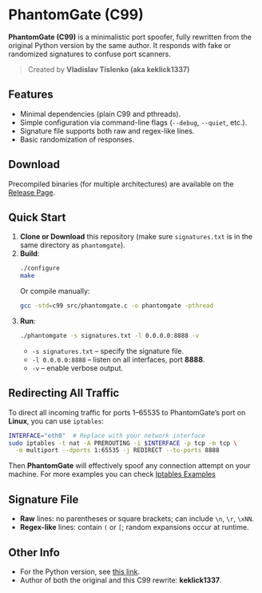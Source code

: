 # PhantomGate (C99)

**PhantomGate (C99)** is a minimalistic port spoofer, fully rewritten from the original Python version by the same author. It responds with fake or randomized signatures to confuse port scanners.

> Created by **Vladislav Tislenko (aka keklick1337)**

## Features
- Minimal dependencies (plain C99 and pthreads).
- Simple configuration via command-line flags (`--debug`, `--quiet`, etc.).
- Signature file supports both raw and regex-like lines.
- Basic randomization of responses.

## Download
Precompiled binaries (for multiple architectures) are available on the [Release Page](https://github.com/keklick1337/PhantomGateC99/releases).

## Quick Start

1. **Clone or Download** this repository (make sure `signatures.txt` is in the same directory as `phantomgate`).
2. **Build**:
   ```bash
   ./configure
   make
   ```
   Or compile manually:
   ```bash
   gcc -std=c99 src/phantomgate.c -o phantomgate -pthread
   ```
3. **Run**:
   ```bash
   ./phantomgate -s signatures.txt -l 0.0.0.0:8888 -v
   ```
   - `-s signatures.txt` – specify the signature file.  
   - `-l 0.0.0.0:8888` – listen on all interfaces, port **8888**.  
   - `-v` – enable verbose output.

## Redirecting All Traffic

To direct all incoming traffic for ports 1–65535 to PhantomGate’s port on **Linux**, you can use `iptables`:
```bash
INTERFACE="eth0"  # Replace with your network interface
sudo iptables -t nat -A PREROUTING -i $INTERFACE -p tcp -m tcp \
  -m multiport --dports 1:65535 -j REDIRECT --to-ports 8888
```
Then **PhantomGate** will effectively spoof any connection attempt on your machine.
For more examples you can check [Iptables Examples](examples)

## Signature File
- **Raw** lines: no parentheses or square brackets; can include `\n`, `\r`, `\xNN`.
- **Regex-like** lines: contain `(` or `[`; random expansions occur at runtime.

## Other Info
- For the Python version, see [this link](https://github.com/keklick1337/PhantomGate).  
- Author of both the original and this C99 rewrite: **keklick1337**.